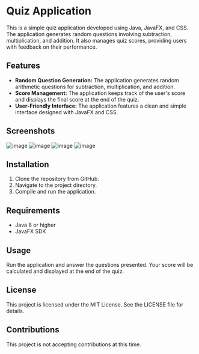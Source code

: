 # Quiz Application

This is a simple quiz application developed using Java, JavaFX, and CSS. The application generates random questions involving subtraction, multiplication, and addition. It also manages quiz scores, providing users with feedback on their performance.

## Features

- **Random Question Generation:** The application generates random arithmetic questions for subtraction, multiplication, and addition.
- **Score Management:** The application keeps track of the user's score and displays the final score at the end of the quiz.
- **User-Friendly Interface:** The application features a clean and simple interface designed with JavaFX and CSS.

## Screenshots

![image](https://github.com/user-attachments/assets/08be3554-c257-4c2d-9e81-fe604bdb2b5a)
![image](https://github.com/user-attachments/assets/5b7d2b6f-d53b-4061-8e2c-cbb966359b72)
![image](https://github.com/user-attachments/assets/f5aa7d0c-d57f-4697-b1b6-d8ad06fb8270)
![image](https://github.com/user-attachments/assets/77aa24b5-0292-47ea-bb3e-8e0b9fe8141f)




## Installation

1. Clone the repository from GitHub.
2. Navigate to the project directory.
3. Compile and run the application.

## Requirements

- Java 8 or higher
- JavaFX SDK

## Usage

Run the application and answer the questions presented. Your score will be calculated and displayed at the end of the quiz.

## License

This project is licensed under the MIT License. See the LICENSE file for details.

## Contributions

This project is not accepting contributions at this time.
